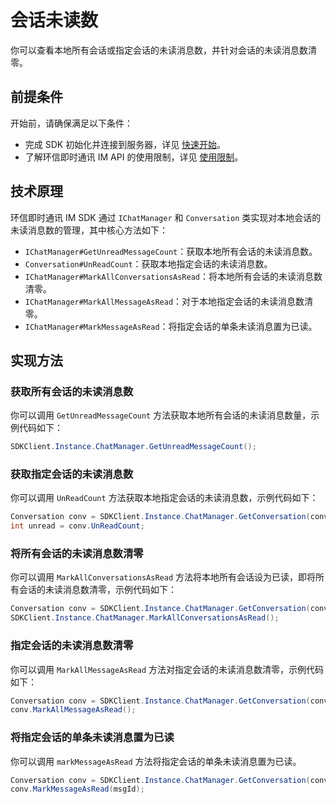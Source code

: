 # 会话未读数

<Toc />

你可以查看本地所有会话或指定会话的未读消息数，并针对会话的未读消息数清零。

## 前提条件

开始前，请确保满足以下条件：

- 完成 SDK 初始化并连接到服务器，详见 [快速开始](quickstart.html)。
- 了解环信即时通讯 IM API 的使用限制，详见 [使用限制](/product/limitation.html)。

## 技术原理

环信即时通讯 IM SDK 通过 `IChatManager` 和 `Conversation` 类实现对本地会话的未读消息数的管理，其中核心方法如下：

- `IChatManager#GetUnreadMessageCount`：获取本地所有会话的未读消息数。
- `Conversation#UnReadCount`：获取本地指定会话的未读消息数。
- `IChatManager#MarkAllConversationsAsRead`：将本地所有会话的未读消息数清零。
- `IChatManager#MarkAllMessageAsRead`：对于本地指定会话的未读消息数清零。
- `IChatManager#MarkMessageAsRead`：将指定会话的单条未读消息置为已读。

## 实现方法

### 获取所有会话的未读消息数

你可以调用 `GetUnreadMessageCount` 方法获取本地所有会话的未读消息数量，示例代码如下：

```C#
SDKClient.Instance.ChatManager.GetUnreadMessageCount();
```

### 获取指定会话的未读消息数

你可以调用 `UnReadCount` 方法获取本地指定会话的未读消息数，示例代码如下：

```C#
Conversation conv = SDKClient.Instance.ChatManager.GetConversation(conversationId, convType);
int unread = conv.UnReadCount;
```

### 将所有会话的未读消息数清零

你可以调用 `MarkAllConversationsAsRead` 方法将本地所有会话设为已读，即将所有会话的未读消息数清零，示例代码如下：

```C#
Conversation conv = SDKClient.Instance.ChatManager.GetConversation(conversationId, convType);
SDKClient.Instance.ChatManager.MarkAllConversationsAsRead();
```

### 指定会话的未读消息数清零

你可以调用 `MarkAllMessageAsRead` 方法对指定会话的未读消息数清零，示例代码如下：

```C#
Conversation conv = SDKClient.Instance.ChatManager.GetConversation(conversationId, convType);
conv.MarkAllMessageAsRead();
```

### 将指定会话的单条未读消息置为已读

你可以调用 `markMessageAsRead` 方法将指定会话的单条未读消息置为已读。

```C#
Conversation conv = SDKClient.Instance.ChatManager.GetConversation(conversationId, convType);
conv.MarkMessageAsRead(msgId);
```
